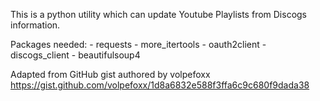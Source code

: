 This is a python utility which can update Youtube Playlists from Discogs information.

Packages needed: 
    - requests
    - more_itertools
    - oauth2client
    - discogs_client
    - beautifulsoup4


Adapted from GitHub gist authored by volpefoxx
https://gist.github.com/volpefoxx/1d8a6832e588f3ffa6c9c680f9dada38
